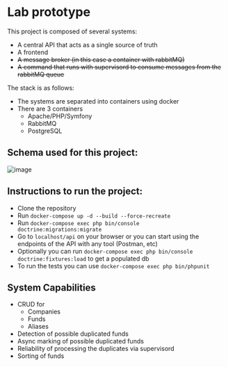# Lab prototype

This project is composed of several systems:

- A central API that acts as a single source of truth
- A frontend
- ~~A message broker (in this case a container with rabbitMQ)~~
- ~~A command that runs with supervisord to consume messages from the rabbitMQ queue~~

The stack is as follows:

- The systems are separated into containers using docker
- There are 3 containers
    - Apache/PHP/Symfony
    - RabbitMQ
    - PostgreSQL

## Schema used for this project:

![image](https://github.com/Aoshido/canoe/assets/1039259/5af48ba9-4e07-467f-9a76-6baeefc3dda2)

## Instructions to run the project:

- Clone the repository
- Run `docker-compose up -d --build --force-recreate`
- Run `docker-compose exec php bin/console doctrine:migrations:migrate`
- Go to `localhost/api` on your browser or you can start using the endpoints of the API with any tool (Postman, etc)
- Optionally you can run `docker-compose exec php bin/console doctrine:fixtures:load` to get a populated db
- To run the tests you can use `docker-compose exec php bin/phpunit`

## System Capabilities

- CRUD for
    - Companies
    - Funds
    - Aliases
- Detection of possible duplicated funds
- Async marking of possible duplicated funds
- Reliability of processing the duplicates via supervisord
- Sorting of funds
